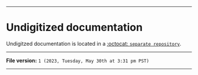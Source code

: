 
***

# Undigitized documentation

Undigitzed documentation is located in a [:octocat: `separate repository`](https://github.com/seanpm2001/Undigitized_Docs/).

***

**File version:** `1 (2023, Tuesday, May 30th at 3:31 pm PST)`

***
